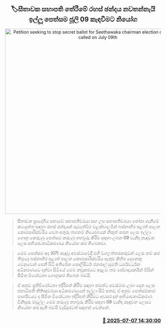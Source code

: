 <p align='center'><b><h2 align='center' title='Petition seeking to stop secret ballot for Seethawaka chairman election ordered to be called on July 09th'>🏷සීතාවක සභාපති තේරීමේ රහස් ඡන්දය නවතන්නැයි ඉල්ලූ පෙත්සම ජූලි 09 කැඳවීමට නියෝග</h2></b></p>
<p align='center'><img src='https://helakuru.sgp1.cdn.digitaloceanspaces.com/esana/images/lib/court-2.jpg' width='600' alt='Petition seeking to stop secret ballot for Seethawaka chairman election ordered to be called on July 09th'></p>

> සීතාවක ප්‍රාදේශීය සභාවේ සභාපතිවරයා සහ උප සභාපතිවරයා තෝරා ගැනීමේ කටයුත්ත සඳහා රහස් ඡන්දයක් පැවැත්වීම වළක්වාලමින් බස්නාහිර පළාත් පාලන කොමසාරිස්වරිය වෙත අතුරු තහනම් නියෝගයක් නිකුත් කරන ලෙස ඉල්ලා ගොනු කෙරුණු පෙත්සම කරුණු තහවුරු කිරීම සඳහා ලබන 09 වැනිදා කැඳවන ලෙස අභියාචනාධිකරණය නියෝග කර තිබෙනවා.

> මෙම පෙත්සම අද (07) කැඳවූ අවස්ථාවේදී එහි වගඋත්තරකරුවන් ලෙස නම් කර තිබුණු බස්නාහිර පළාත් පාලන කොමසාරිස්වරිය ඇතුළු කිහිප දෙනෙකු වෙනුවෙන් පෙනී සිටි අතිරේක සොලිසිටර් ජනරාල් සුමති ධර්මවර්ධන අධිකරණයට දන්වා සිටියේ මෙම නඩුකරයට අදාළව තම සේවාදායකයින් විසින් සීමිත විරෝධතා ගොනුකර තිබෙන බවයි.

> ඒ අනුව ප්‍රතිවිරෝධතා ඉදිරිපත් කිරීම සඳහා තමන්ට අවස්ථාව ලබා දෙන ලෙස ජනාධිපති නීතිඥවරයා අධිකරණයෙන් ඉල්ලා සිටි අතර, ඒ අනුව පෙත්සම්කාර පාර්ශ්වයට ද සීමිත විරෝධතා ඉදිරිපත් කිරීමට අවසර දුන් අභියාචනාධිකරණ විනිසුරු මඩුල්ල මෙම කරුණු තහවුරු කිරීම සඳහා 09 වැනිදා කැඳවන ලෙසට නියෝග කර ඇති බවයි වැඩිදුරටත් සඳහන් වෙන්නේ.



<h3 align='right'><a href='https://www.helakuru.lk/esana/p/111648/'>📅 2025-07-07 14:30:00</a></h3>

